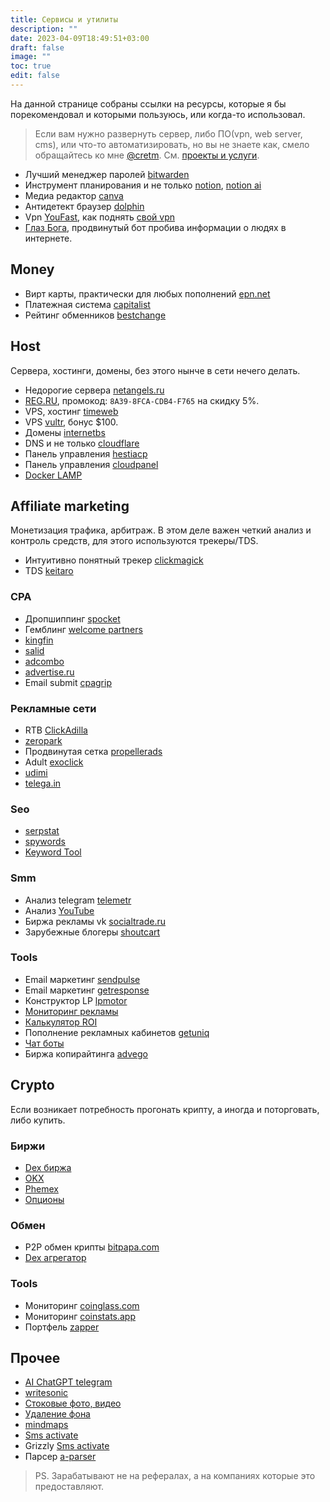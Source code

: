 ```yaml
---
title: Сервисы и утилиты
description: ""
date: 2023-04-09T18:49:51+03:00
draft: false
image: ""
toc: true
edit: false
---
```


На данной странице собраны ссылки на ресурсы, которые я бы порекомендовал и которыми пользуюсь, или когда-то использовал.
<!--more-->

> Если вам нужно развернуть сервер, либо ПО(vpn, web server, cms), или что-то автоматизировать, но вы не знаете как, смело обращайтесь ко мне [@cretm](https://t.me/cretm). См. [проекты и услуги](/pr).

- Лучший менеджер паролей [bitwarden](https://bitwarden.com)
- Инструмент планирования и не только [notion](https://affiliate.notion.so/bvd9teqbd89k), [notion ai](https://affiliate.notion.so/af7chwpjif8i-4y5a7)
- Медиа редактор [canva](https://www.canva.com/)
- Антидетект браузер [dolphin](https://anty.dolphin.ru.com/a/2352400)
- Vpn [YouFast](https://t.me/YouFast_vpn_bot?start=131274622), как поднять [свой vpn](/posts/vpn)
- [Глаз Бога](https://t.me/stopmizulina_bot), продвинутый бот пробива информации о людях в интернете.

## Money

<!-- - Лучшая дебетовая карта [tinkoff](https://partners.tinkoff.ru/click/c859a1f7-5d98-4566-aa39-d671c01b22d4?sub1=blog) -->
- Вирт карты, практически для любых пополнений [epn.net](https://epn.net/)
- Платежная система [capitalist](https://capitalist.net/reg?from=6644498e31)
- Рейтинг обменников [bestchange](https://www.bestchange.ru/?p=1282048)

## Host

Сервера, хостинги, домены, без этого нынче в сети нечего делать.

- Недорогие сервера [netangels.ru](https://netangels.ru/?p_ref=u112835)
- [REG.RU](https://www.reg.ru/), промокод: `8A39-8FCA-CDB4-F765` на скидку 5%.
- VPS, хостинг [timeweb](https://timeweb.com/ru/?i=107375)
- VPS [vultr](https://www.vultr.com/?ref=8949812-8H), бонус $100.
- Домены [internetbs](https://internetbs.net/ru/)
- DNS и не только [cloudflare](https://www.cloudflare.com/)
- Панель управления [hestiacp](https://hestiacp.com/)
- Панель управления [cloudpanel](https://www.cloudpanel.io/)
- [Docker LAMP](http://devilbox.org/)

## Affiliate marketing

Монетизация трафика, арбитраж. В этом деле важен четкий анализ и контроль средств, для этого используются трекеры/TDS.

- Интуитивно понятный трекер [clickmagick](https://clickmagick.com/go/traffkill)
- TDS [keitaro](https://keitaro.io/51146/info)

### CPA

- Дропшиппинг [spocket](https://spocket.grsm.io/traff)
- Гемблинг [welcome partners](https://welcome.partners/webmaster/register?ref=wzsmn)
- [kingfin](https://kingfin.com/?referrer_id=110003)
- [salid](https://salid.ru/partner?w=410469)
- [adcombo](https://adcombo.com/?ref_id=80c61e4ef508edc1393c6db6eec8ecc0)
- [advertise.ru](https://linkmy.cc/0adbf605/)
- Email submit [cpagrip](https://www.cpagrip.com/signup.php?ref=688341)

### Рекламные сети

- RTB [ClickAdilla](https://clickadilla.com/?ref=VCMPvy4y)
- [zeropark](https://zeropark.com)
- Продвинутая сетка [propellerads](https://propellerads.com/ru/advertisers/)
- Adult [exoclick](https://exoclick.com)
- [udimi](https://udimi.com/a/szcl4)
- [telega.in](https://telega.in/?r=gqfVBYnt)

### Seo

- [serpstat](https://serpstat.com/ru/?ref=944640)
- [spywords](https://spywords.ru/?partner=956432)
- [Keyword Tool](https://keywordtool.io/ru)

### Smm

- Анализ telegram [telemetr](https://telemetr.me)
- Анализ [YouTube](https://www.tubebuddy.com/pricing?a=traff)
- Биржа рекламы vk [socialtrade.ru](https://socialtrade.ru/r/20537)
- Зарубежные блогеры [shoutcart](https://shoutcart.com/browse/?ref=431261)

### Tools

- Email маркетинг [sendpulse](https://sendpulse.com/ru/?ref=6599712)
- Email маркетинг [getresponse](https://www.getresponse.com?ab=Ra7WFqGmkc)
- Конструктор LP [lpmotor](https://lpmotor.ru/?p=G900RL-ypzy)
- [Мониторинг рекламы](https://spy.house/ads)
- [Калькулятор ROI](https://www.comagic.ru/support/marketing_tools/roi_calculator/)
- Пополнение рекламных кабинетов [getuniq](https://getuniq.me/)
- [Чат боты](https://direct.smartsender.com/referrals/de1df19d-5394-4fd8-b87d-f413133eba26)
- Биржа копирайтинга [advego](https://advego.com/?ref=5xN7kWRgcH)

## Crypto

Если возникает потребность прогонать крипту, а иногда и поторговать, либо купить.

### Биржи

- [Dex биржа](https://dydx.exchange/r/WWPFCWVK)
- [OKX](https://www.okx.com/join/7547847)
- [Phemex](https://phemex.com/ru/register?referralCode=CPVJH5)
- [Опционы](https://www.delta.exchange/?code=LYAYNF)

### Обмен

- P2P обмен крипты [bitpapa.com](https://bitpapa.com/?ref=YWE3NTVlYm)
- [Dex агрегатор](https://app.1inch.io)

### Tools

- Мониторинг [coinglass.com](https://www.coinglass.com/)
- Мониторинг [coinstats.app](https://coinstats.app/refer/CoinStatsAffiliate?utm_source=CoinStatsAffiliate&utm_medium=aff&utm_campaign=inf&utm_id=CoinStatsAffiliate&fpr=cretm22)
- Портфель [zapper](https://zapper.xyz/ru/)

## Прочее

- [AI ChatGPT telegram](https://t.me/gpt3_unlim_chatbot?start=MTMxMjc0NjIy)
- [writesonic](https://writesonic.com/chat?ref=cretm21)
- [Стоковые фото, видео](https://www.pexels.com/ru-ru/)
- [Удаление фона](https://www.remove.bg/ru)
- [mindmaps](https://www.mindmaps.app/)
- [Sms activate](https://sms-activate.org/?ref=6815339)
- Grizzly [Sms activate](https://grizzlysms.com/registration?r=241463)
- Парсер [a-parser](https://a-parser.com/?ref=46723)

> PS. Зарабатывают не на рефералах, а на компаниях которые это предоставляют.
